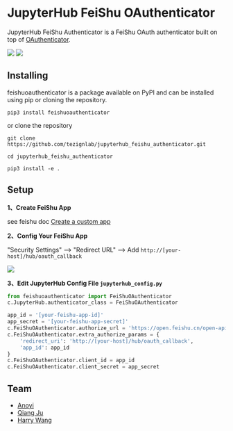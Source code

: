# JupyterHub FeiShu OAuthenticator
JupyterHub FeiShu Authenticator is a FeiShu OAuth authenticator built on top of [OAuthenticator](https://github.com/jupyterhub/oauthenticator).

![](https://img.shields.io/badge/python-3.6%2B-blue.svg) ![](https://img.shields.io/badge/PYPI-0.1.0-orange.svg)

## Installing

feishuoauthenticator is a package available on PyPI and can be installed using pip or cloning the repository.

```
pip3 install feishuoauthenticator
```

or clone the repository

```
git clone https://github.com/tezignlab/jupyterhub_feishu_authenticator.git

cd jupyterhub_feishu_authenticator

pip3 install -e .
```


## Setup

**1、Create FeiShu App**

see feishu doc [Create a custom app](https://open.feishu.cn/document/uQjL04CN/ukzM04SOzQjL5MDN)


**2、Config Your FeiShu App**

"Security Settings" --> "Redirect URL" --> Add `http://[your-host]/hub/oauth_callback`

![](https://user-images.githubusercontent.com/595772/114486465-f675f200-9bdb-11eb-87cf-49eb1a13e60f.png)


**3、Edit JupyterHub Config File `jupyterhub_config.py`**

```python
from feishuoauthenticator import FeiShuOAuthenticator
c.JupyterHub.authenticator_class = FeiShuOAuthenticator

app_id = '[your-feishu-app-id]'
app_secret = '[your-feishu-app-secret]'
c.FeiShuOAuthenticator.authorize_url = 'https://open.feishu.cn/open-apis/authen/v1/index'
c.FeiShuOAuthenticator.extra_authorize_params = {
    'redirect_uri': 'http://[your-host]/hub/oauth_callback',
    'app_id': app_id
}
c.FeiShuOAuthenticator.client_id = app_id
c.FeiShuOAuthenticator.client_secret = app_secret
```


## Team

- [Anoyi](https://anoyi.com)
- [Qiang Ju](https://github.com/F1And)
- [Harry Wang](http://harrywang.me/)

